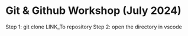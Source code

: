 # Git & Github Workshop (July 2024)
Step 1: git clone LINK_To repository
Step 2: open the directory in vscode